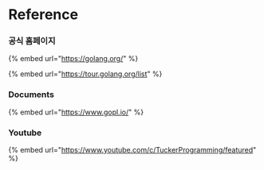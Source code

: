 # Reference

### 공식 홈페이지 

{% embed url="https://golang.org/" %}

{% embed url="https://tour.golang.org/list" %}



### Documents

{% embed url="https://www.gopl.io/" %}



### Youtube

{% embed url="https://www.youtube.com/c/TuckerProgramming/featured" %}

